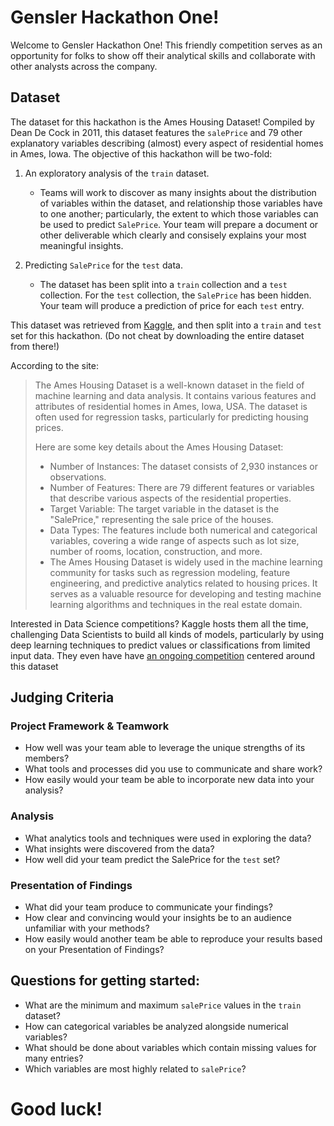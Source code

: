 # Gensler Hackathon One!

Welcome to Gensler Hackathon One! This friendly competition serves as an opportunity for folks to show off their analytical skills and collaborate with other analysts across the company.

## Dataset

The dataset for this hackathon is the Ames Housing Dataset! Compiled by Dean De Cock in 2011, this dataset features the `salePrice` and 79 other explanatory variables describing (almost) every aspect of residential homes in Ames, Iowa. The objective of this hackathon will be two-fold:

1) An exploratory analysis of the `train` dataset.
    - Teams will work to discover as many insights about the distribution of variables within the dataset, and relationship those variables have to one another; particularly, the extent to which those variables can be used to predict `SalePrice`. Your team will prepare a document or other deliverable which clearly and consisely explains your most meaningful insights.

2) Predicting `SalePrice` for the `test` data.
    - The dataset has been split into a `train` collection and a `test` collection. For the `test` collection, the `SalePrice` has been hidden. Your team will produce a prediction of price for each `test` entry.

This dataset was retrieved from [Kaggle](https://www.kaggle.com/datasets/shashanknecrothapa/ames-housing-dataset), and then split into a `train` and `test` set for this hackathon. (Do not cheat by downloading the entire dataset from there!)

According to the site:
<blockquote>
The Ames Housing Dataset is a well-known dataset in the field of machine learning and data analysis. It contains various features and attributes of residential homes in Ames, Iowa, USA. The dataset is often used for regression tasks, particularly for predicting housing prices.

Here are some key details about the Ames Housing Dataset:

- Number of Instances: The dataset consists of 2,930 instances or observations.
- Number of Features: There are 79 different features or variables that describe various aspects of the residential properties.
- Target Variable: The target variable in the dataset is the "SalePrice," representing the sale price of the houses.
- Data Types: The features include both numerical and categorical variables, covering a wide range of aspects such as lot size, number of rooms, location, construction, and more.
- The Ames Housing Dataset is widely used in the machine learning community for tasks such as regression modeling, feature engineering, and predictive analytics related to housing prices. It serves as a valuable resource for developing and testing machine learning algorithms and techniques in the real estate domain.
</blockquote>

Interested in Data Science competitions? Kaggle hosts them all the time, challenging Data Scientists to build all kinds of models, particularly by using deep learning techniques to predict values or classifications from limited input data. They even have have [an ongoing competition](https://www.kaggle.com/competitions/house-prices-advanced-regression-techniques/overview) centered around this dataset

## Judging Criteria

### Project Framework & Teamwork

- How well was your team able to leverage the unique strengths of its members?
- What tools and processes did you use to communicate and share work?
- How easily would your team be able to incorporate new data into your analysis?

### Analysis

- What analytics tools and techniques were used in exploring the data?
- What insights were discovered from the data?
- How well did your team predict the SalePrice for the `test` set?

### Presentation of Findings

- What did your team produce to communicate your findings?
- How clear and convincing would your insights be to an audience unfamiliar with your methods?
- How easily would another team be able to reproduce your results based on your Presentation of Findings?

## Questions for getting started:
- What are the minimum and maximum `salePrice` values in the `train` dataset?
- How can categorical variables be analyzed alongside numerical variables?
- What should be done about variables which contain missing values for many entries?
- Which variables are most highly related to `salePrice`?

# Good luck!